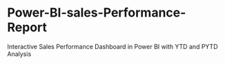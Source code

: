 # Power-BI-sales-Performance-Report
Interactive Sales Performance Dashboard in Power BI with YTD and PYTD Analysis
